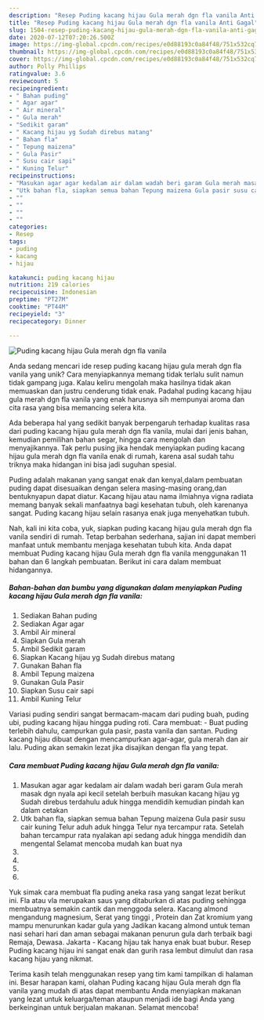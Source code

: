 ```yaml
---
description: "Resep Puding kacang hijau Gula merah dgn fla vanila Anti Gagal"
title: "Resep Puding kacang hijau Gula merah dgn fla vanila Anti Gagal"
slug: 1504-resep-puding-kacang-hijau-gula-merah-dgn-fla-vanila-anti-gagal
date: 2020-07-12T07:20:26.500Z
image: https://img-global.cpcdn.com/recipes/e0d88193c0a84f48/751x532cq70/puding-kacang-hijau-gula-merah-dgn-fla-vanila-foto-resep-utama.jpg
thumbnail: https://img-global.cpcdn.com/recipes/e0d88193c0a84f48/751x532cq70/puding-kacang-hijau-gula-merah-dgn-fla-vanila-foto-resep-utama.jpg
cover: https://img-global.cpcdn.com/recipes/e0d88193c0a84f48/751x532cq70/puding-kacang-hijau-gula-merah-dgn-fla-vanila-foto-resep-utama.jpg
author: Polly Phillips
ratingvalue: 3.6
reviewcount: 5
recipeingredient:
- " Bahan puding"
- " Agar agar"
- " Air mineral"
- " Gula merah"
- "Sedikit garam"
- " Kacang hijau yg Sudah direbus matang"
- " Bahan fla"
- " Tepung maizena"
- " Gula Pasir"
- " Susu cair sapi"
- " Kuning Telur"
recipeinstructions:
- "Masukan agar agar kedalam air dalam wadah beri garam Gula merah masak dgn nyala api kecil setelah berbuih masukan kacang hijau yg Sudah direbus terdahulu aduk hingga mendidih kemudian pindah kan dalam cetakan"
- "Utk bahan fla, siapkan semua bahan Tepung maizena Gula pasir susu cair kuning Telur aduh aduk hingga Telur nya tercampur rata. Setelah bahan tercampur rata nyalakan api sedang aduk hingga mendidih dan mengental Selamat mencoba mudah kan buat nya"
- ""
- ""
- ""
- ""
categories:
- Resep
tags:
- puding
- kacang
- hijau

katakunci: puding kacang hijau 
nutrition: 219 calories
recipecuisine: Indonesian
preptime: "PT27M"
cooktime: "PT44M"
recipeyield: "3"
recipecategory: Dinner

---
```



![Puding kacang hijau Gula merah dgn fla vanila](https://img-global.cpcdn.com/recipes/e0d88193c0a84f48/751x532cq70/puding-kacang-hijau-gula-merah-dgn-fla-vanila-foto-resep-utama.jpg)

Anda sedang mencari ide resep puding kacang hijau gula merah dgn fla vanila yang unik? Cara menyiapkannya memang tidak terlalu sulit namun tidak gampang juga. Kalau keliru mengolah maka hasilnya tidak akan memuaskan dan justru cenderung tidak enak. Padahal puding kacang hijau gula merah dgn fla vanila yang enak harusnya sih mempunyai aroma dan cita rasa yang bisa memancing selera kita.

Ada beberapa hal yang sedikit banyak berpengaruh terhadap kualitas rasa dari puding kacang hijau gula merah dgn fla vanila, mulai dari jenis bahan, kemudian pemilihan bahan segar, hingga cara mengolah dan menyajikannya. Tak perlu pusing jika hendak menyiapkan puding kacang hijau gula merah dgn fla vanila enak di rumah, karena asal sudah tahu triknya maka hidangan ini bisa jadi suguhan spesial.

Puding adalah makanan yang sangat enak dan kenyal,dalam pembuatan puding dapat disesuaikan dengan selera masing-masing orang,dan bentuknyapun dapat diatur. Kacang hijau atau nama ilmiahnya vigna radiata memang banyak sekali manfaatnya bagi kesehatan tubuh, oleh karenanya sangat. Puding kacang hijau selain rasanya enak juga menyehatkan tubuh.


Nah, kali ini kita coba, yuk, siapkan puding kacang hijau gula merah dgn fla vanila sendiri di rumah. Tetap berbahan sederhana, sajian ini dapat memberi manfaat untuk membantu menjaga kesehatan tubuh kita. Anda dapat membuat Puding kacang hijau Gula merah dgn fla vanila menggunakan 11 bahan dan 6 langkah pembuatan. Berikut ini cara dalam membuat hidangannya.

<!--inarticleads1-->

##### Bahan-bahan dan bumbu yang digunakan dalam menyiapkan Puding kacang hijau Gula merah dgn fla vanila:

1. Sediakan  Bahan puding
1. Sediakan  Agar agar
1. Ambil  Air mineral
1. Siapkan  Gula merah
1. Ambil Sedikit garam
1. Siapkan  Kacang hijau yg Sudah direbus matang
1. Gunakan  Bahan fla
1. Ambil  Tepung maizena
1. Gunakan  Gula Pasir
1. Siapkan  Susu cair sapi
1. Ambil  Kuning Telur


Variasi puding sendiri sangat bermacam-macam dari puding buah, puding ubi, puding kacang hijau hingga puding roti. Cara membuat: - Buat puding terlebih dahulu, campurkan gula pasir, pasta vanila dan santan. Puding kacang hijau dibuat dengan mencampurkan agar-agar, gula merah dan air lalu. Puding akan semakin lezat jika disajikan dengan fla yang tepat. 

<!--inarticleads2-->

##### Cara membuat Puding kacang hijau Gula merah dgn fla vanila:

1. Masukan agar agar kedalam air dalam wadah beri garam Gula merah masak dgn nyala api kecil setelah berbuih masukan kacang hijau yg Sudah direbus terdahulu aduk hingga mendidih kemudian pindah kan dalam cetakan
1. Utk bahan fla, siapkan semua bahan Tepung maizena Gula pasir susu cair kuning Telur aduh aduk hingga Telur nya tercampur rata. Setelah bahan tercampur rata nyalakan api sedang aduk hingga mendidih dan mengental Selamat mencoba mudah kan buat nya
1. 
1. 
1. 
1. 


Yuk simak cara membuat fla puding aneka rasa yang sangat lezat berikut ini. Fla atau vla merupakan saus yang ditaburkan di atas puding sehingga membuatnya semakin cantik dan menggoda selera. Kacang almond mengandung magnesium, Serat yang tinggi , Protein dan Zat kromium yang mampu menurunkan kadar gula yang Jadikan kacang almond untuk teman nasi sehari hari dan aman sebagai makanan penurun gula darh terbaik bagi Remaja, Dewasa. Jakarta - Kacang hijau tak hanya enak buat bubur. Resep Puding kacang hijau ini sangat enak dan gurih rasa lembut dimulut dan rasa kacang hijau yang nikmat. 

Terima kasih telah menggunakan resep yang tim kami tampilkan di halaman ini. Besar harapan kami, olahan Puding kacang hijau Gula merah dgn fla vanila yang mudah di atas dapat membantu Anda menyiapkan makanan yang lezat untuk keluarga/teman ataupun menjadi ide bagi Anda yang berkeinginan untuk berjualan makanan. Selamat mencoba!
